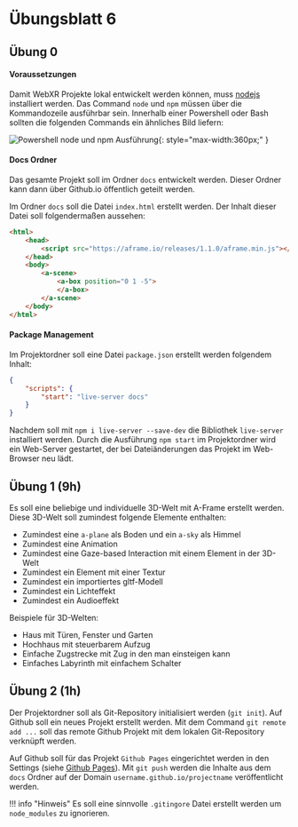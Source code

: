 # Übungsblatt 6

## Übung 0

#### Voraussetzungen

Damit WebXR Projekte lokal entwickelt werden können, muss [nodejs](https://nodejs.org) installiert werden. Das Command `node` und `npm` müssen über die Kommandozeile ausführbar sein. Innerhalb einer Powershell oder Bash sollten die folgenden Commands ein ähnliches Bild liefern:

![Powershell node und npm Ausführung](images/06-powershell.png "Powershell node und npm Ausführung"){: style="max-width:360px;" }

#### Docs Ordner

Das gesamte Projekt soll im Ordner `docs` entwickelt werden. Dieser Ordner kann dann über Github.io öffentlich geteilt werden.

Im Ordner `docs` soll die Datei `index.html` erstellt werden. Der Inhalt dieser Datei soll folgendermaßen aussehen:

```html
<html>
    <head>
        <script src="https://aframe.io/releases/1.1.0/aframe.min.js"></script>
    </head>
    <body>
        <a-scene>
            <a-box position="0 1 -5">
            </a-box>
        </a-scene>
    </body>
</html>
```

#### Package Management

Im Projektordner soll eine Datei `package.json` erstellt werden  folgendem Inhalt:

```json
{
    "scripts": {
        "start": "live-server docs"
    }
}
```

Nachdem soll mit `npm i live-server --save-dev` die Bibliothek `live-server` installiert werden. Durch die Ausführung `npm start` im Projektordner wird ein Web-Server gestartet, der bei Dateiänderungen das Projekt im Web-Browser neu lädt.

## Übung 1 (9h)

Es soll eine beliebige und individuelle 3D-Welt mit A-Frame erstellt werden. Diese 3D-Welt soll zumindest folgende Elemente enthalten:

 - Zumindest eine `a-plane` als Boden und ein `a-sky` als Himmel
 - Zumindest eine Animation
 - Zumindest eine Gaze-based Interaction mit einem Element in der 3D-Welt
 - Zumindest ein Element mit einer Textur
 - Zumindest ein importiertes gltf-Modell
 - Zumindest ein Lichteffekt
 - Zumindest ein Audioeffekt

Beispiele für 3D-Welten:

 - Haus mit Türen, Fenster und Garten
 - Hochhaus mit steuerbarem Aufzug
 - Einfache Zugstrecke mit Zug in den man einsteigen kann
 - Einfaches Labyrinth mit einfachem Schalter 

## Übung 2 (1h)

Der Projektordner soll als Git-Repository initialisiert werden (`git init`). Auf Github soll ein neues Projekt erstellt werden. Mit dem Command `git remote add ...` soll das remote Github Projekt mit dem lokalen Git-Repository verknüpft werden.

Auf Github soll für das Projekt `Github Pages` eingerichtet werden in den Settings (siehe [Github Pages](https://pages.github.com/)). Mit `git push` werden die Inhalte aus dem `docs` Ordner auf der Domain `username.github.io/projectname` veröffentlicht werden.

!!! info "Hinweis"
    Es soll eine sinnvolle `.gitingore` Datei erstellt werden um `node_modules` zu ignorieren.